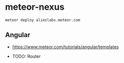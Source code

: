 # meteor-nexus

    meteor deploy alienlabs.meteor.com


## Angular

- <https://www.meteor.com/tutorials/angular/templates>

- TODO: Router
